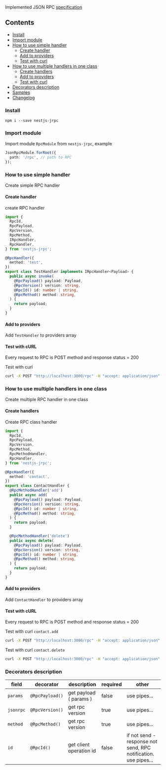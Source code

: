Implemented JSON RPC [specification](https://www.jsonrpc.org/specification)

## Contents

- [Install](#install)
- [Import module](#import-module)
- [How to use simple handler](#how-to-use-simple-handler)
  - [Create handler](#create-simple-handler)
  - [Add to providers](#add-simple-handler-provider)
  - [Test with curl](#test-simple-handler-curl)
- [How to use multiple handlers in one class](#multi-handlers-in-class)
  - [Create handlers](#create-multiple-handlers)
  - [Add to providers](#add-multiple-handler-provider)
  - [Test with curl](#test-multiple-handler-curl)
- [Decorators description](#decorators-description)
- [Samples](#samples)
- [Changelog](#changelog)

### <a id="install"></a> Install

`npm i --save nestjs-jrpc`

### <a id="import-module"></a> Import module

Import module `RpcModule` from `nestjs-jrpc`, example

```typescript
JsonRpcModule.forRoot({
  path: '/rpc', // path to RPC
});
```

### <a id="how-to-use-simple-handler"></a> How to use simple handler

Create simple RPC handler

#### <a id="create-simple-handler"></a> Create handler

create RPC handler

```typescript
import {
  RpcId,
  RpcPayload,
  RpcVersion,
  RpcMethod,
  IRpcHandler,
  RpcHandler,
} from 'nestjs-jrpc';

@RpcHandler({
  method: 'test',
})
export class TestHandler implements IRpcHandler<Payload> {
  public async invoke(
    @RpcPayload() payload: Payload,
    @RpcVersion() version: string,
    @RpcId() id: number | string,
    @RpcMethod() method: string,
  ) {
    return payload;
  }
}
```

#### <a id="add-simple-handler-provider"></a> Add to providers

Add `TestHandler` to providers array

#### <a id="test-simple-handler-curl"></a> Test with cURL

Every request to RPC is POST method and response status = 200

Test with curl

```bash
curl -X POST "http://localhost:3000/rpc" -H "accept: application/json" -H "Content-Type: application/json" -d '{"jsonrpc": "2.0", "method": "test", "id": 2}'
```

### <a id="multi-handlers-in-class"></a> How to use multiple handlers in one class

Create multiple RPC handler in one class

#### <a id="create-multiple-handlers"></a> Create handlers

Create RPC class handler

```typescript
import {
  RpcId,
  RpcPayload,
  RpcVersion,
  RpcMethod,
  RpcMethodHandler,
  RpcHandler,
} from 'nestjs-jrpc';

@RpcHandler({
  method: 'contact',
})
export class ContactHandler {
  @RpcMethodHandler('add')
  public async add(
    @RpcPayload() payload: Payload,
    @RpcVersion() version: string,
    @RpcId() id: number | string,
    @RpcMethod() method: string,
  ) {
    return payload;
  }

  @RpcMethodHandler('delete')
  public async delete(
    @RpcPayload() payload: Payload,
    @RpcVersion() version: string,
    @RpcId() id: number | string,
    @RpcMethod() method: string,
  ) {
    return payload;
  }
}
```

#### <a id="add-multiple-handler-provider"></a> Add to providers

Add `ContactHandler` to providers array

#### <a id="test-multiple-handler-curl"></a> Test with cURL

Every request to RPC is POST method and response status = 200

Test with curl `contact.add`

```bash
curl -X POST "http://localhost:3000/rpc" -H "accept: application/json" -H "Content-Type: application/json" -d '{"jsonrpc": "2.0", "method": "contact.add", "id": 2}'
```

Test with curl `contact.delete`

```bash
curl -X POST "http://localhost:3000/rpc" -H "accept: application/json" -H "Content-Type: application/json" -d '{"jsonrpc": "2.0", "method": "contact.delete", "id": 2}'
```

### Decorators description

| field     | decorator       | description             | required | other                                                           |
| --------- | --------------- | ----------------------- | -------- | --------------------------------------------------------------- |
| `params`  | `@RpcPayload()` | get payload ( params )  | false    | use pipes...                                                    |
| `jsonrpc` | `@RpcVersion()` | get rpc version         | true     | use pipes...                                                    |
| `method`  | `@RpcMethod()`  | get rpc version         | true     | use pipes...                                                    |
| `id`      | `@RpcId()`      | get client operation id | false    | if not send - response not send, RPC notification. use pipes... |
